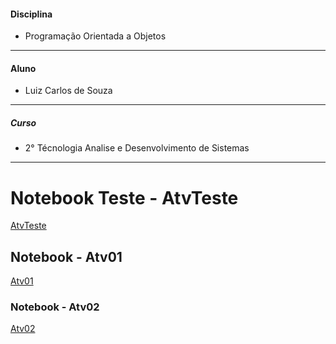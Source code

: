 #### Disciplina
* Programação Orientada a Objetos
**********************
#### Aluno
   * Luiz Carlos de Souza
**********************

##### Curso
   * 2° Técnologia Analise e Desenvolvimento de Sistemas   
**********************

# Notebook Teste - AtvTeste

[AtvTeste](https://github.com/lcsouzacvel/IFPR_CVEL/blob/main/poo/AtvTeste/notebook/AtividadeTeste.ipynb)
           


## Notebook - Atv01

[Atv01](https://github.com/lcsouzacvel/IFPR_CVEL/blob/main/poo/Atv01/notebook/Atv01.ipynb)

### Notebook - Atv02

[Atv02](https://github.com/lcsouzacvel/IFPR_CVEL/blob/main/poo/Atv02/notebook/Atv02.ipynb)
        

